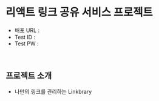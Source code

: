 # 리액트 링크 공유 서비스 프로젝트

- 배포 URL :
- Test ID :
- Test PW :

<br>

## 프로젝트 소개

- 나만의 링크를 관리하는 Linkbrary

<br>
